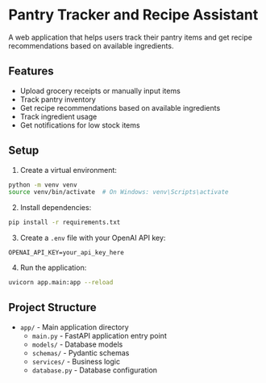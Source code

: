 # Pantry Tracker and Recipe Assistant

A web application that helps users track their pantry items and get recipe recommendations based on available ingredients.

## Features

- Upload grocery receipts or manually input items
- Track pantry inventory
- Get recipe recommendations based on available ingredients
- Track ingredient usage
- Get notifications for low stock items

## Setup

1. Create a virtual environment:

```bash
python -m venv venv
source venv/bin/activate  # On Windows: venv\Scripts\activate
```

2. Install dependencies:

```bash
pip install -r requirements.txt
```

3. Create a `.env` file with your OpenAI API key:

```
OPENAI_API_KEY=your_api_key_here
```

4. Run the application:

```bash
uvicorn app.main:app --reload
```

## Project Structure

- `app/` - Main application directory
  - `main.py` - FastAPI application entry point
  - `models/` - Database models
  - `schemas/` - Pydantic schemas
  - `services/` - Business logic
  - `database.py` - Database configuration
